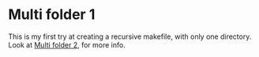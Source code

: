 # Multi folder 1
This is my first try at creating a recursive makefile, with only one directory.
Look at [Multi folder 2](../multifolder2/README.md), for more info.

